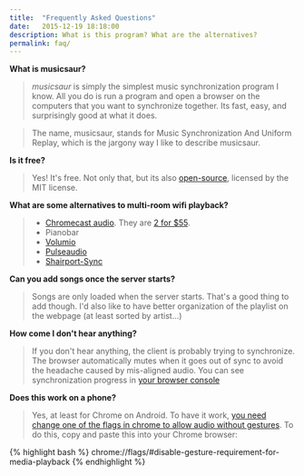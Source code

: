 ```yaml
---
title:  "Frequently Asked Questions"
date:   2015-12-19 18:18:00
description: What is this program? What are the alternatives?
permalink: faq/
---
```


**What is musicsaur?**

> *musicsaur* is simply the simplest music synchronization program I know. All you do is run a program and open a browser on the computers that you want to synchronize together. Its fast, easy, and surprisingly good at what it does.

> The name, musicsaur, stands for Music Synchronization And Uniform Replay, which is the jargony way I like to describe musicsaur.

**Is it free?**

> Yes! It's free. Not only that, but its also [open-source](https://github.com/schollz/musicsaur), licensed by the MIT license.

**What are some alternatives to multi-room wifi playback?**

> - [Chromecast audio](http://www.androidcentral.com/chromecast-audio-can-now-play-same-song-every-room). They are [2 for $55](https://store.google.com/product/chromecast_audio).
> - Pianobar
> - [Volumio](https://volumio.org/)
> - [Pulseaudio](http://www.danplanet.com/blog/2014/11/26/multi-room-audio-with-multicast-rtp/)
> - [Shairport-Sync](https://github.com/mikebrady/shairport-sync)


**Can you add songs once the server starts?**

> Songs are only loaded when the server starts. That's a good thing to add though. I'd also like to have better organization of the playlist on the webpage (at least sorted by artist...)


**How come I don't hear anything?**

> If you don't hear anything, the client is probably trying to synchronize. The browser automatically mutes when it goes out of sync to avoid the headache caused by mis-aligned audio. You can see synchronization progress in [your browser console](https://webmasters.stackexchange.com/questions/8525/how-to-open-the-javascript-console-in-different-browsers)

**Does this work on a phone?**

> Yes, at least for Chrome on Android. To have it work, [you need change one of the flags in chrome to allow audio without gestures](http://android.stackexchange.com/questions/59134/enable-autoplay-html5-video-in-chrome). To do this, copy and paste this into your Chrome browser:

{% highlight bash %}
chrome://flags/#disable-gesture-requirement-for-media-playback
{% endhighlight %}



